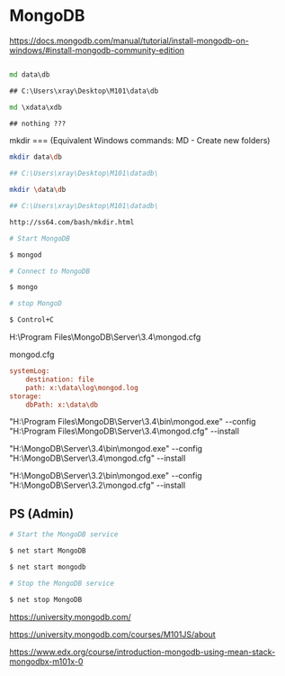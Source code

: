 # MongoDB  


https://docs.mongodb.com/manual/tutorial/install-mongodb-on-windows/#install-mongodb-community-edition




```cmd

md data\db

## C:\Users\xray\Desktop\M101\data\db

md \xdata\xdb

## nothing ???

``` 
mkdir === (Equivalent Windows commands: MD - Create new folders)

```sh
mkdir data\db 

## C:\Users\xray\Desktop\M101\datadb\

mkdir \data\db

## C:\Users\xray\Desktop\M101\datadb\

http://ss64.com/bash/mkdir.html

``` 





```sh
# Start MongoDB

$ mongod

# Connect to MongoDB 

$ mongo

# stop MongoD

$ Control+C


``` 

H:\Program Files\MongoDB\Server\3.4\mongod.cfg  

mongod.cfg

```cfg
systemLog:
    destination: file
    path: x:\data\log\mongod.log
storage:
    dbPath: x:\data\db
``` 


"H:\Program Files\MongoDB\Server\3.4\bin\mongod.exe" --config "H:\Program Files\MongoDB\Server\3.4\mongod.cfg" --install

"H:\MongoDB\Server\3.4\bin\mongod.exe" --config "H:\MongoDB\Server\3.4\mongod.cfg" --install



"H:\MongoDB\Server\3.2\bin\mongod.exe" --config "H:\MongoDB\Server\3.2\mongod.cfg" --install


## PS (Admin)


```sh
# Start the MongoDB service

$ net start MongoDB

$ net start mongodb

# Stop the MongoDB service  

$ net stop MongoDB

``` 




https://university.mongodb.com/


https://university.mongodb.com/courses/M101JS/about


https://www.edx.org/course/introduction-mongodb-using-mean-stack-mongodbx-m101x-0  










